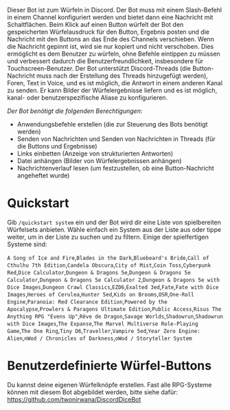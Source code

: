 Dieser Bot ist zum Würfeln in Discord.
Der Bot muss mit einem Slash-Befehl in einem Channel konfiguriert werden und bietet dann eine Nachricht mit
Schaltflächen.
Beim Klick auf einen Button würfelt der Bot den gespeicherten Würfelausdruck für den Button, Ergebnis posten und die
Nachricht mit den Buttons an das Ende des Channels verschieben.
Wenn die Nachricht gepinnt ist, wird sie nur kopiert und nicht verschoben.
Dies ermöglicht es dem Benutzer zu würfeln, ohne Befehle eintippen zu müssen und verbessert dadurch die
Benutzerfreundlichkeit, insbesondere für Touchscreen-Benutzer.
Der Bot unterstützt Discord-Threads (die Button-Nachricht muss nach der Erstellung des Threads hinzugefügt werden),
Foren, Text in Voice, und es ist möglich, die Antwort in einem anderen Kanal zu senden.
Er kann Bilder der Würfelergebnisse liefern und es ist möglich, kanal- oder benutzerspezifische Aliase zu konfigurieren.

*Der Bot benötigt die folgenden Berechtigungen:*

* Anwendungsbefehle erstellen (die zur Steuerung des Bots benötigt werden)
* Senden von Nachrichten und Senden von Nachrichten in Threads (für die Buttons und Ergebnisse)
* Links einbetten (Anzeige von strukturierten Antworten)
* Datei anhängen (Bilder von Würfelergebnissen anhängen)
* Nachrichtenverlauf lesen (um festzustellen, ob eine Button-Nachricht angeheftet wurde)

# Quickstart

Gib `/quickstart system` ein und der Bot wird dir eine Liste von spielbereiten Würfelsets anbieten. Wähle einfach ein
System aus der Liste aus oder tippe weiter, um in der Liste zu suchen und zu filtern.
Einige der spielfertigen Systeme sind:

`A Song of Ice and Fire`,`Blades in the Dark`,`Bluebeard's Bride`,`Call of Cthulhu 7th Edition`,`Candela Obscura`,`City of Mist`,`Coin Toss`,`Cyberpunk Red`,`Dice Calculator`,`Dungeon & Dragons 5e`,`Dungeon & Dragons 5e Calculator`,`Dungeon & Dragons 5e Calculator 2`,`Dungeon & Dragons 5e with Dice Images`,`Dungeon Crawl Classics`,`EZD6`,`Exalted 3ed`,`Fate`,`Fate with Dice Images`,`Heroes of Cerulea`,`Hunter 5ed`,`Kids on Brooms`,`OSR`,`One-Roll Engine`,`Paranoia: Red Clearance Edition`,`Powered by the Apocalypse`,`Prowlers & Paragons Ultimate Edition`,`Public Access`,`Risus The Anything RPG "Evens Up"`,`Rêve de Dragon`,`Savage Worlds`,`Shadowrun`,`Shadowrun with Dice Images`,`The Expanse`,`The Marvel Multiverse Role-Playing Game`,`The One Ring`,`Tiny D6`,`Traveller`,`Vampire 5ed`,`Year Zero Engine: Alien`,`nWod / Chronicles of Darkness`,`oWod / Storyteller System`

# Benutzerdefinierte Würfel-Buttons

Du kannst deine eigenen Würfelknöpfe erstellen. Fast alle RPG-Systeme können mit diesem Bot abgebildet werden, bitte
siehe dafür: https://github.com/twonirwana/DiscordDiceBot